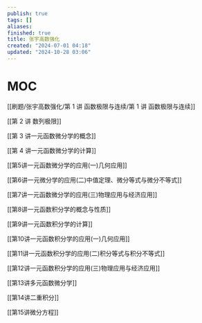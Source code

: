 ```yaml
---
publish: true
tags: []
aliases: 
finished: true
title: 张宇高数强化
created: "2024-07-01 04:18"
updated: "2024-10-28 03:06"
---
```

# MOC

[[刷题/张宇高数强化/第 1 讲 函数极限与连续/第 1 讲 函数极限与连续]]

[[第 2 讲 数列极限]]

[[第 3 讲一元函数微分学的概念]]

[[第 4 讲一元函数微分学的计算]]

[[第5讲一元函数微分学的应用(一)几何应用]]

[[第6讲一元微分学的应用(二)中值定理、微分等式与微分不等式]]

[[第7讲一元函数微分学的应用(三)物理应用与经济应用]]

[[第8讲一元函数积分学的概念与性质]]

[[第9讲一元函数积分学的计算]]

[[第10讲一元函数积分学的应用(一)几何应用]]

[[第11讲一元函数积分学的应用(二)积分等式与积分不等式]]

[[第12讲一元函数积分学的应用(三)物理应用与经济应用]]

[[第13讲多元函数微分学]]

[[第14讲二重积分]]

[[第15讲微分方程]]